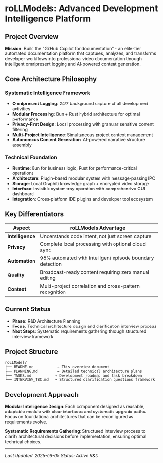 # roLLModels: Advanced Development Intelligence Platform

## Project Overview

**Mission**: Build the "GitHub Copilot for documentation" - an elite-tier automated documentation platform that captures, analyzes, and transforms developer workflows into professional video documentation through intelligent omnipresent logging and AI-powered content generation.

## Core Architecture Philosophy

### **Systematic Intelligence Framework**
- **Omnipresent Logging**: 24/7 background capture of all development activities
- **Modular Processing**: Bun + Rust hybrid architecture for optimal performance
- **Privacy-First Design**: Local processing with granular sensitive content filtering
- **Multi-Project Intelligence**: Simultaneous project context management
- **Autonomous Content Generation**: AI-powered narrative structure assembly

### **Technical Foundation**
- **Runtime**: Bun for business logic, Rust for performance-critical operations
- **Architecture**: Plugin-based modular system with message-passing IPC
- **Storage**: Local Graphiti knowledge graph + encrypted video storage
- **Interface**: Invisible system tray operation with comprehensive GUI dashboard
- **Integration**: Cross-platform IDE plugins and developer tool ecosystem

## Key Differentiators

| **Aspect** | **roLLModels Advantage** |
|------------|-------------------------|
| **Intelligence** | Understands code intent, not just screen capture |
| **Privacy** | Complete local processing with optional cloud sync |
| **Automation** | 98% automated with intelligent episode boundary detection |
| **Quality** | Broadcast-ready content requiring zero manual editing |
| **Context** | Multi-project correlation and cross-pattern recognition |

## Current Status

- **Phase**: R&D Architecture Planning
- **Focus**: Technical architecture design and clarification interview process
- **Next Steps**: Systematic requirements gathering through structured interview framework

## Project Structure

```
roLLModel/
├── README.md           → This overview document
├── PLANNING.md         → Detailed technical architecture plans
├── TASKS.md           → Development roadmap and task breakdown
└── INTERVIEW_TBC.md   → Structured clarification questions framework
```

## Development Approach

**Modular Intelligence Design**: Each component designed as reusable, adaptable module with clear interfaces and systematic upgrade paths. Focus on foundational architectures that can be reconfigured as requirements evolve.

**Systematic Requirements Gathering**: Structured interview process to clarify architectural decisions before implementation, ensuring optimal technical choices.

---

*Last Updated: 2025-06-05*
*Status: Active R&D*